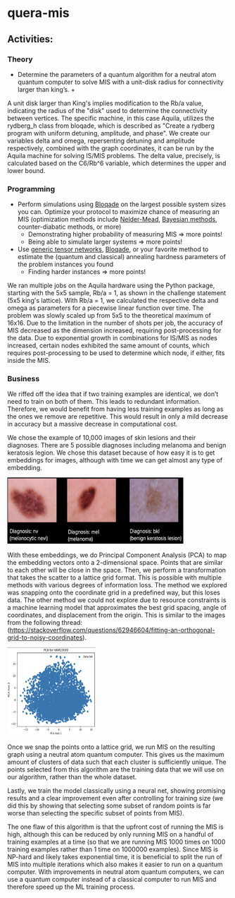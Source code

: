 # quera-mis


## Activities:

### Theory
*	Determine the parameters of a quantum algorithm for a neutral atom quantum computer to solve MIS with a unit-disk radius for connectivity larger than king’s.
    + 


A unit disk larger than King's implies modification to the Rb/a value, indicating the radius of the "disk" used to determine the connectivity between vertices. The specific machine, in this case Aquila, utilizes the rydberg_h class from bloqade, which is described as "Create a rydberg program with uniform detuning, amplitude, and phase". We create our variables delta and omega, repersenting detuning and amplitude respectively, combined with the graph coordinates, it can be run by the Aquila machine for solving IS/MIS problems. The delta value, precisely, is calculated based on the C6/Rb^6 variable, which determines the upper and lower bound. 

### Programming
* Perform simulations using [Bloqade](https://queracomputing.github.io/Bloqade.jl/dev/) on the largest possible system sizes you can. Optimize your protocol to maximize chance of measuring an MIS (optimization methods include [Nelder-Mead](https://queracomputing.github.io/Bloqade.jl/dev/tutorials/5.MIS/main/), [Bayesian methods](https://arxiv.org/pdf/2305.13365.pdf), counter-diabatic methods, or more)
    + Demonstrating higher probability of measuring MIS => more points!
    + Being able to simulate larger systems => more points!
*	Use [generic tensor networks](https://github.com/QuEraComputing/GenericTensorNetworks.jl), [Bloqade](https://queracomputing.github.io/Bloqade.jl/dev/), or your favorite method to estimate the (quantum and classical) annealing hardness parameters of the problem instances you found
    + Finding harder instances => more points!

We ran multiple jobs on the Aquila hardware using the Python package, starting with the 5x5 sample, Rb/a = 1, as shown in the challenge statement (5x5 king's lattice). With Rb/a = 1, we calculated the respective delta and omega as parameters for a piecewise linear function over time. The problem was slowly scaled up from 5x5 to the theoretical maximum of 16x16. Due to the limitation in the number of shots per job, the accuracy of MIS decreased as the dimension increased, requiring post-processing for the data. Due to exponential growth in combinations for IS/MIS as nodes increased, certain nodes exhibited the same amount of counts, which requires post-processing to be used to determine which node, if either, fits inside the MIS.

### Business
We riffed off the idea that if two training examples are identical, we don’t need to train on both of them. This leads to redundant information. Therefore, we would benefit from having less training examples as long as the ones we remove are repetitive. This would result in only a mild decrease in accuracy but a massive decrease in computational cost. 

We chose the example of 10,000 images of skin lesions and their diagnoses. There are 5 possible diagnoses including melanoma and benign keratosis legion. We chose this dataset because of how easy it is to get embeddings for images, although with time we can get almost any type of embedding. 

<img src="./pictures/lesions.png" width="400" height="150">

With these embeddings, we do Principal Component Analysis (PCA) to map the embedding vectors onto a 2-dimensional space. Points that are similar to each other will be close in the space. Then, we perform a transformation that takes the scatter to a lattice grid format. This is possible with multiple methods with various degrees of information loss. The method we explored was snapping onto the coordinate grid in a predefined way, but this loses data. The other method we could not explore due to resource constraints is a machine learning model that approximates the best grid spacing, angle of coordinates, and displacement from the origin. This is similar to the images from the following thread: (https://stackoverflow.com/questions/62946604/fitting-an-orthogonal-grid-to-noisy-coordinates). 

<img src="./pictures/pca.png" width="200" height="200">

Once we snap the points onto a lattice grid, we run MIS on the resulting graph using a neutral atom quantum computer. This gives us the maximum amount of clusters of data such that each cluster is sufficiently unique. The points selected from this algorithm are the training data that we will use on our algorithm, rather than the whole dataset. 

Lastly, we train the model classically using a neural net, showing promising results and a clear improvement even after controlling for training size (we did this by showing that selecting some subset of random points is far worse than selecting the specific subset of points from MIS).

The one flaw of this algorithm is that the upfront cost of running the MIS is high, although this can be reduced by only running MIS on a handful of training examples at a time (so that we are running MIS 1000 times on 1000 training examples rather than 1 time on 1000000 examples). Since MIS is NP-hard and likely takes exponential time, it is beneficial to split the run of MIS into multiple iterations which also makes it easier to run on a quantum computer. With improvements in neutral atom quantum computers, we can use a quantum computer instead of a classical computer to run MIS and therefore speed up the ML training process.
